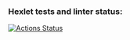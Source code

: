 ### Hexlet tests and linter status:
[![Actions Status](https://github.com/tangerinous/java-project-72/workflows/hexlet-check/badge.svg)](https://github.com/tangerinous/java-project-72/actions)